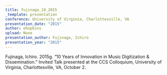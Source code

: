 ```yaml
---
title: fujinaga_10_2015
_template: presentation
conference: University of Virginia, Charlottesville, VA
presentation_date: "2015"
author: ehopkins
upload: None
presentation_author: Fujinaga, Ichiro
presentation_year: "2015"
---
```

Fujinaga, Ichiro. 2015g. “10 Years of Innovation in Music Digitization & Dissemination.” Invited Talk presented at the CCS Colloquium, University of Virginia, Charlottesville, VA, October 2.